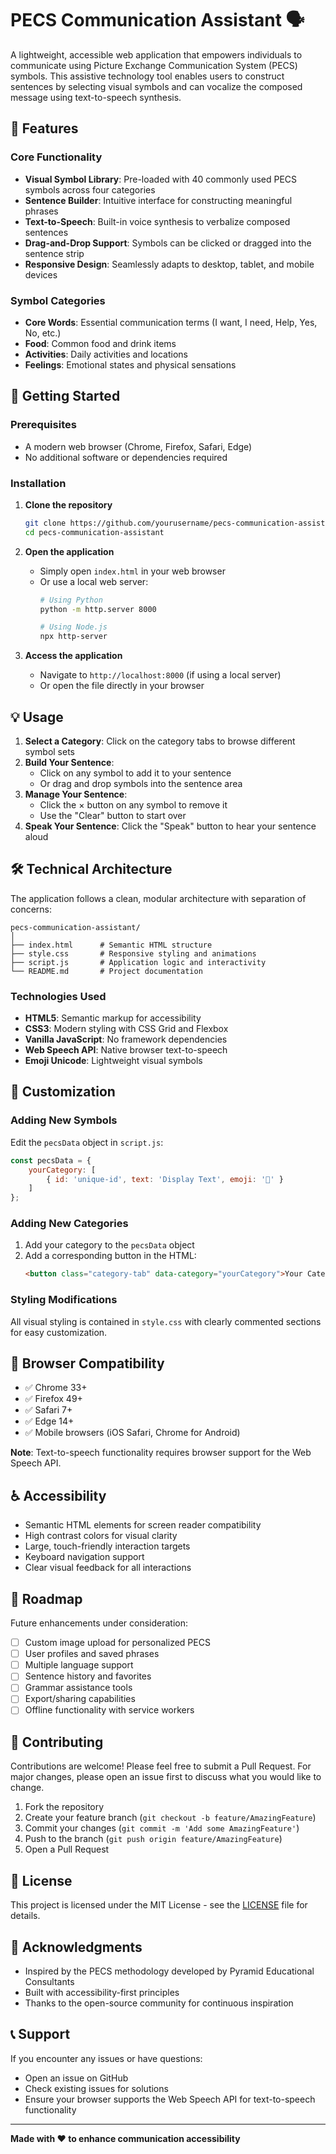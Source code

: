 # PECS Communication Assistant 🗣️

A lightweight, accessible web application that empowers individuals to communicate using Picture Exchange Communication System (PECS) symbols. This assistive technology tool enables users to construct sentences by selecting visual symbols and can vocalize the composed message using text-to-speech synthesis.

## 🌟 Features

### Core Functionality
- **Visual Symbol Library**: Pre-loaded with 40 commonly used PECS symbols across four categories
- **Sentence Builder**: Intuitive interface for constructing meaningful phrases
- **Text-to-Speech**: Built-in voice synthesis to verbalize composed sentences
- **Drag-and-Drop Support**: Symbols can be clicked or dragged into the sentence strip
- **Responsive Design**: Seamlessly adapts to desktop, tablet, and mobile devices

### Symbol Categories
- **Core Words**: Essential communication terms (I want, I need, Help, Yes, No, etc.)
- **Food**: Common food and drink items
- **Activities**: Daily activities and locations
- **Feelings**: Emotional states and physical sensations

## 🚀 Getting Started

### Prerequisites
- A modern web browser (Chrome, Firefox, Safari, Edge)
- No additional software or dependencies required

### Installation

1. **Clone the repository**
   ```bash
   git clone https://github.com/yourusername/pecs-communication-assistant.git
   cd pecs-communication-assistant
   ```

2. **Open the application**
   - Simply open `index.html` in your web browser
   - Or use a local web server:
     ```bash
     # Using Python
     python -m http.server 8000
     
     # Using Node.js
     npx http-server
     ```

3. **Access the application**
   - Navigate to `http://localhost:8000` (if using a local server)
   - Or open the file directly in your browser

## 💡 Usage

1. **Select a Category**: Click on the category tabs to browse different symbol sets
2. **Build Your Sentence**: 
   - Click on any symbol to add it to your sentence
   - Or drag and drop symbols into the sentence area
3. **Manage Your Sentence**:
   - Click the × button on any symbol to remove it
   - Use the "Clear" button to start over
4. **Speak Your Sentence**: Click the "Speak" button to hear your sentence aloud

## 🛠️ Technical Architecture

The application follows a clean, modular architecture with separation of concerns:

```
pecs-communication-assistant/
│
├── index.html      # Semantic HTML structure
├── style.css       # Responsive styling and animations
├── script.js       # Application logic and interactivity
└── README.md       # Project documentation
```

### Technologies Used
- **HTML5**: Semantic markup for accessibility
- **CSS3**: Modern styling with CSS Grid and Flexbox
- **Vanilla JavaScript**: No framework dependencies
- **Web Speech API**: Native browser text-to-speech
- **Emoji Unicode**: Lightweight visual symbols

## 🔧 Customization

### Adding New Symbols
Edit the `pecsData` object in `script.js`:

```javascript
const pecsData = {
    yourCategory: [
        { id: 'unique-id', text: 'Display Text', emoji: '🎯' }
    ]
};
```

### Adding New Categories
1. Add your category to the `pecsData` object
2. Add a corresponding button in the HTML:
   ```html
   <button class="category-tab" data-category="yourCategory">Your Category</button>
   ```

### Styling Modifications
All visual styling is contained in `style.css` with clearly commented sections for easy customization.

## 📱 Browser Compatibility

- ✅ Chrome 33+
- ✅ Firefox 49+
- ✅ Safari 7+
- ✅ Edge 14+
- ✅ Mobile browsers (iOS Safari, Chrome for Android)

**Note**: Text-to-speech functionality requires browser support for the Web Speech API.

## ♿ Accessibility

- Semantic HTML elements for screen reader compatibility
- High contrast colors for visual clarity
- Large, touch-friendly interaction targets
- Keyboard navigation support
- Clear visual feedback for all interactions

## 🚧 Roadmap

Future enhancements under consideration:
- [ ] Custom image upload for personalized PECS
- [ ] User profiles and saved phrases
- [ ] Multiple language support
- [ ] Sentence history and favorites
- [ ] Grammar assistance tools
- [ ] Export/sharing capabilities
- [ ] Offline functionality with service workers

## 🤝 Contributing

Contributions are welcome! Please feel free to submit a Pull Request. For major changes, please open an issue first to discuss what you would like to change.

1. Fork the repository
2. Create your feature branch (`git checkout -b feature/AmazingFeature`)
3. Commit your changes (`git commit -m 'Add some AmazingFeature'`)
4. Push to the branch (`git push origin feature/AmazingFeature`)
5. Open a Pull Request

## 📄 License

This project is licensed under the MIT License - see the [LICENSE](LICENSE) file for details.

## 🙏 Acknowledgments

- Inspired by the PECS methodology developed by Pyramid Educational Consultants
- Built with accessibility-first principles
- Thanks to the open-source community for continuous inspiration

## 📞 Support

If you encounter any issues or have questions:
- Open an issue on GitHub
- Check existing issues for solutions
- Ensure your browser supports the Web Speech API for text-to-speech functionality

---

**Made with ❤️ to enhance communication accessibility**
